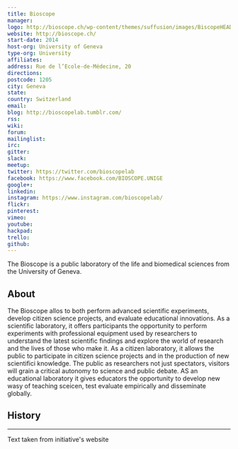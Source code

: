 ```yaml
---
title: Bioscope
manager: 
logo: http://bioscope.ch/wp-content/themes/suffusion/images/BiscopeHEADER.png
website: http://bioscope.ch/
start-date: 2014
host-org: University of Geneva
type-org: University
affiliates: 
address: Rue de l’Ecole-de-Médecine, 20
directions: 
postcode: 1205
city: Geneva
state: 
country: Switzerland
email: 
blog: http://bioscopelab.tumblr.com/
rss: 
wiki: 
forum: 
mailinglist: 
irc: 
gitter: 
slack: 
meetup: 
twitter: https://twitter.com/bioscopelab
facebook: https://www.facebook.com/BIOSCOPE.UNIGE
google+: 
linkedin: 
instagram: https://www.instagram.com/bioscopelab/
flickr: 
pinterest: 
vimeo: 
youtube: 
hackpad: 
trello: 
github: 
---
```


The Bioscope is a public laboratory of the life and biomedical sciences from the University of Geneva.

## About
The Bioscope allos to both perform advanced scientific experiments, develop citizen science projects, and evaluate educational innovations. As a scientific laboratory, it offers participants the opportunity to perform experiments with professional equipment used by researchers to understand the latest scientific findings and explore the world of research and the lives of those who make it. As a citizen laboratory, it allows the public to participate in citizen science projects and in the production of new scientifici knowledge. The public as researchers not just spectators, visitors will grain a critical autonomy to science and public debate. AS an educational laboratory it gives educators the opportunity to develop new wasy of teaching sceicen, test evaluate empirically and disseminate globally.

## History


---
Text taken from initiative's website

